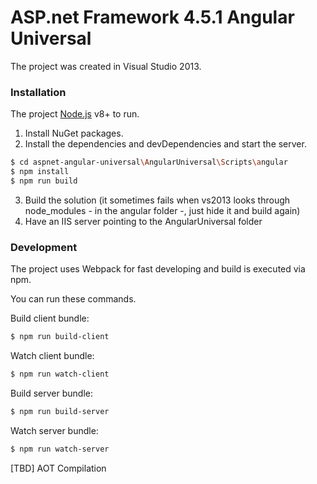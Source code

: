 # ASP.net Framework 4.5.1 Angular Universal
The project was created in Visual Studio 2013.

### Installation

The project [Node.js](https://nodejs.org/) v8+ to run.

1. Install NuGet packages.
2. Install the dependencies and devDependencies and start the server.

```sh
$ cd aspnet-angular-universal\AngularUniversal\Scripts\angular
$ npm install
$ npm run build
```
3. Build the solution (it sometimes fails when vs2013 looks through node_modules - in the angular folder -, just hide it and build again)
4. Have an IIS server pointing to the AngularUniversal folder

### Development
The project uses Webpack for fast developing and build is executed via npm.

You can run these commands.

Build client bundle:
```sh
$ npm run build-client
```
Watch client bundle:
```sh
$ npm run watch-client
```


Build server bundle:
```sh
$ npm run build-server
```
Watch server bundle:
```sh
$ npm run watch-server
```

[TBD] AOT Compilation
